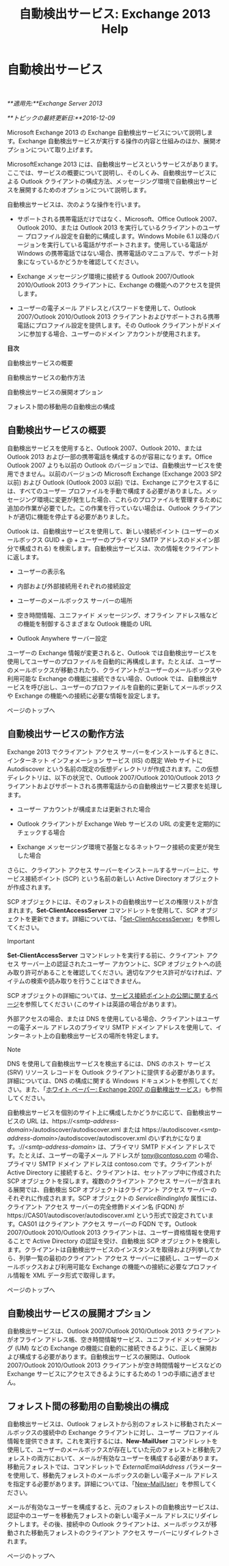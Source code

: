 ﻿---
title: '自動検出サービス: Exchange 2013 Help'
TOCTitle: 自動検出サービス
ms:assetid: b03c0f21-cbc2-4be8-ad03-73a7dac16ffc
ms:mtpsurl: https://technet.microsoft.com/ja-jp/library/Bb124251(v=EXCHG.150)
ms:contentKeyID: 50555847
ms.date: 04/24/2018
mtps_version: v=EXCHG.150
ms.translationtype: HT
---

# 自動検出サービス

 

_**適用先:**Exchange Server 2013_

_**トピックの最終更新日:**2016-12-09_

Microsoft Exchange 2013 の Exchange 自動検出サービスについて説明します。Exchange 自動検出サービスが実行する操作の内容と仕組みのほか、展開オプションについて取り上げます。

MicrosoftExchange 2013 には、自動検出サービスというサービスがあります。ここでは、サービスの概要について説明し、そのしくみ、自動検出サービスによる Outlook クライアントの構成方法、メッセージング環境で自動検出サービスを展開するためのオプションについて説明します。

自動検出サービスは、次のような操作を行います。

  - サポートされる携帯電話だけではなく、Microsoft、Office Outlook 2007、Outlook 2010、または Outlook 2013 を実行しているクライアントのユーザー プロファイル設定を自動的に構成します。Windows Mobile 6.1 以降のバージョンを実行している電話がサポートされます。使用している電話が Windows の携帯電話ではない場合、携帯電話のマニュアルで、サポート対象になっているかどうかを確認してください。

  - Exchange メッセージング環境に接続する Outlook 2007/Outlook 2010/Outlook 2013 クライアントに、Exchange の機能へのアクセスを提供します。

  - ユーザーの電子メール アドレスとパスワードを使用して、Outlook 2007/Outlook 2010/Outlook 2013 クライアントおよびサポートされる携帯電話にプロファイル設定を提供します。その Outlook クライアントがドメインに参加する場合、ユーザーのドメイン アカウントが使用されます。

**目次**

自動検出サービスの概要

自動検出サービスの動作方法

自動検出サービスの展開オプション

フォレスト間の移動用の自動検出の構成

## 自動検出サービスの概要

自動検出サービスを使用すると、Outlook 2007、Outlook 2010、または Outlook 2013 および一部の携帯電話を構成するのが容易になります。Office Outlook 2007 よりも以前の Outlook のバージョンでは、自動検出サービスを使用できません。以前のバージョンの Microsoft Exchange (Exchange 2003 SP2 以前) および Outlook (Outlook 2003 以前) では、Exchange にアクセスするには、すべてのユーザー プロファイルを手動で構成する必要がありました。メッセージング環境に変更が発生した場合、これらのプロファイルを管理するために追加の作業が必要でした。この作業を行っていない場合は、Outlook クライアントが適切に機能を停止する必要がありました。

Outlook は、自動検出サービスを使用して、新しい接続ポイント (ユーザーのメールボックス GUID + @ + ユーザーのプライマリ SMTP アドレスのドメイン部分で構成される) を検索します。自動検出サービスは、次の情報をクライアントに返します。

  - ユーザーの表示名

  - 内部および外部接続用それぞれの接続設定

  - ユーザーのメールボックス サーバーの場所

  - 空き時間情報、ユニファイド メッセージング、オフライン アドレス帳などの機能を制御するさまざまな Outlook 機能の URL

  - Outlook Anywhere サーバー設定

ユーザーの Exchange 情報が変更されると、Outlook では自動検出サービスを使用してユーザーのプロファイルを自動的に再構成します。たとえば、ユーザーのメールボックスが移動されたり、クライアントがユーザーのメールボックスや利用可能な Exchange の機能に接続できない場合、Outlook では、自動検出サービスを呼び出し、ユーザーのプロファイルを自動的に更新してメールボックスや Exchange の機能への接続に必要な情報を設定します。

ページのトップへ

## 自動検出サービスの動作方法

Exchange 2013 でクライアント アクセス サーバーをインストールするときに、インターネット インフォメーション サービス (IIS) の既定 Web サイトに Autodiscover という名前の既定の仮想ディレクトリが作成されます。この仮想ディレクトリは、以下の状況で、Outlook 2007/Outlook 2010/Outlook 2013 クライアントおよびサポートされる携帯電話からの自動検出サービス要求を処理します。

  - ユーザー アカウントが構成または更新された場合

  - Outlook クライアントが Exchange Web サービスの URL の変更を定期的にチェックする場合

  - Exchange メッセージング環境で基盤となるネットワーク接続の変更が発生した場合

さらに、クライアント アクセス サーバーをインストールするサーバー上に、サービス接続ポイント (SCP) という名前の新しい Active Directory オブジェクトが作成されます。

SCP オブジェクトには、そのフォレストの自動検出サービスの権限リストが含まれます。**Set-ClientAccessServer** コマンドレットを使用して、SCP オブジェクトを更新できます。詳細については、「[Set-ClientAccessServer](https://technet.microsoft.com/ja-jp/library/bb125157\(v=exchg.150\))」を参照してください。


> [!IMPORTANT]
> <STRONG>Set-ClientAccessServer</STRONG> コマンドレットを実行する前に、クライアント アクセス サーバー上の認証されたユーザー アカウントに、SCP オブジェクトへの読み取り許可があることを確認してください。適切なアクセス許可がなければ、アイテムの検索や読み取りを行うことはできません。



SCP オブジェクトの詳細については、[サービス接続ポイントの公開に関するページ](https://go.microsoft.com/fwlink/p/?linkid=72744)を参照してください (このサイトは英語の場合があります)。

外部アクセスの場合、または DNS を使用している場合、クライアントはユーザーの電子メール アドレスのプライマリ SMTP ドメイン アドレスを使用して、インターネット上の自動検出サービスの場所を特定します。


> [!NOTE]
> DNS を使用して自動検出サービスを検出するには、DNS のホスト サービス (SRV) リソース レコードを Outlook クライアントに提供する必要があります。詳細については、DNS の構成に関する Windows ドキュメントを参照してください。また、「<A href="https://go.microsoft.com/fwlink/p/?linkid=85214">ホワイト ペーパー: Exchange 2007 の自動検出サービス</A>」も参照してください。



自動検出サービスを個別のサイト上に構成したかどうかに応じて、自動検出サービスの URL は、https://\<*smtp-address-domain*\>/autodiscover/autodiscover.xml または https://autodiscover.\<*smtp-address-domain*\>/autodiscover/autodiscover.xml のいずれかになります。://\<*smtp-address-domain*\> は、プライマリ SMTP ドメイン アドレスです。たとえば、ユーザーの電子メール アドレスが tony@contoso.com の場合、プライマリ SMTP ドメイン アドレスは contoso.com です。クライアントが Active Directory に接続すると、クライアントは、セットアップ中に作成された SCP オブジェクトを探します。複数のクライアント アクセス サーバーが含まれる展開では、自動検出 SCP オブジェクトはクライアント アクセス サーバーのそれぞれに作成されます。SCP オブジェクトの *ServiceBindingInfo* 属性には、クライアント アクセス サーバーの完全修飾ドメイン名 (FQDN) が https://CAS01/autodiscover/autodiscover.xml という形式で設定されています。CAS01 はクライアント アクセス サーバーの FQDN です。Outlook 2007/Outlook 2010/Outlook 2013 クライアントは、ユーザー資格情報を使用することで Active Directory の認証を受け、自動検出 SCP オブジェクトを検索します。クライアントは自動検出サービスのインスタンスを取得および列挙してから、列挙一覧の最初のクライアント アクセス サーバーに接続し、ユーザーのメールボックスおよび利用可能な Exchange の機能への接続に必要なプロファイル情報を XML データ形式で取得します。

ページのトップへ

## 自動検出サービスの展開オプション

自動検出サービスは、Outlook 2007/Outlook 2010/Outlook 2013 クライアントがオフライン アドレス帳、空き時間情報サービス、ユニファイド メッセージング (UM) などの Exchange の機能に自動的に接続できるように、正しく展開および構成する必要があります。自動検出サービスの展開は、Outlook 2007/Outlook 2010/Outlook 2013 クライアントが空き時間情報サービスなどの Exchange サービスにアクセスできるようにするための 1 つの手順に過ぎません。

## フォレスト間の移動用の自動検出の構成

自動検出サービスは、Outlook フォレストから別のフォレストに移動されたメールボックスの接続中の Exchange クライアントに対し、ユーザー プロファイル情報を提供できます。これを実行するには、**New-MailUser** コマンドレットを使用して、ユーザーのメールボックスが存在していた元のフォレストと移動先フォレストの両方において、メールが有効なユーザーを構成する必要があります。移動元フォレストでは、コマンドレットで *ExternalEmailAddress* パラメーターを使用して、移動先フォレストのメールボックスの新しい電子メール アドレスを指定する必要があります。詳細については、「[New-MailUser](https://technet.microsoft.com/ja-jp/library/aa996335\(v=exchg.150\))」を参照してください。

メールが有効なユーザーを構成すると、元のフォレストの自動検出サービスは、認証中のユーザーを移動先フォレストの新しい電子メール アドレスにリダイレクトします。その後、接続中の Outlook クライアントは、メールボックスが移動された移動先フォレストのクライアント アクセス サーバーにリダイレクトされます。

ページのトップへ

